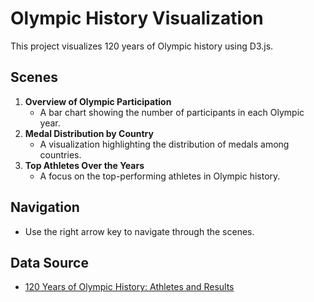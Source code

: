 # Olympic History Visualization

This project visualizes 120 years of Olympic history using D3.js.

## Scenes

1. **Overview of Olympic Participation**
   - A bar chart showing the number of participants in each Olympic year.
2. **Medal Distribution by Country**
   - A visualization highlighting the distribution of medals among countries.
3. **Top Athletes Over the Years**
   - A focus on the top-performing athletes in Olympic history.

## Navigation

- Use the right arrow key to navigate through the scenes.

## Data Source

- [120 Years of Olympic History: Athletes and Results](https://www.kaggle.com/datasets/heesoo37/120-years-of-olympic-history-athletes-and-results)
